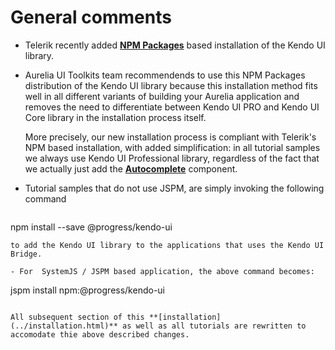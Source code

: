 # General comments

- Telerik recently added **[NPM Packages](http://docs.telerik.com/kendo-ui/intro/installation/npm#overview)** based installation of the Kendo UI library. 

- Aurelia UI Toolkits team recommendends to use this NPM Packages distribution of the Kendo UI library because this installation method fits well in all different variants of building your Aurelia application and removes the need to differentiate between Kendo UI PRO and Kendo UI Core library in the installation process itself.

  More precisely, our new installation process is compliant with Telerik's NPM based installation, with added simplification: in all tutorial samples we always use Kendo UI Professional library, regardless of the fact that we actually just add the **[Autocomplete](http://aurelia-ui-toolkits.github.io/demo-kendo/#/samples/autocomplete-basic-use)** component.
  
- Tutorial samples that do not use JSPM, are simply invoking the following command  

  ```
npm install --save @progress/kendo-ui
```
to add the Kendo UI library to the applications that uses the Kendo UI Bridge.

- For  SystemJS / JSPM based application, the above command becomes:

  ```
  jspm install npm:@progress/kendo-ui

  ```

All subsequent section of this **[installation](../installation.html)** as well as all tutorials are rewritten to accomodate thie above described changes.